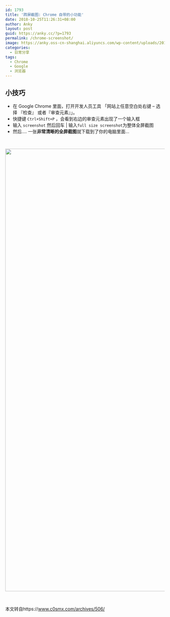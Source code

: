 ```yaml
---
id: 1793
title: '跨屏截图: Chrome 自带的小功能'
date: 2018-10-25T11:26:31+08:00
author: Anky
layout: post
guid: https://anky.cc/?p=1793
permalink: /chrome-screenshot/
image: https://anky.oss-cn-shanghai.aliyuncs.com/wp-content/uploads/2018/10/Chrome.jpg
categories:
  - 日常分享
tags:
  - Chrome
  - Google
  - 浏览器
---
```

## 小技巧

  * 在 Google Chrome 里面，打开开发人员工具 「网站上任意空白处右键 – 选择 『检查』 或者『审查元素』」。
  * 快捷键 `Ctrl+Shift+P` ，会看到右边的审查元素出现了一个输入框
  * 输入 `screenshot` 然后回车 | 输入`full size screenshot`为整体全屏截图
  * 然后…. 一张**非常清晰的全屏截图**就下载到了你的电脑里面…

&nbsp;

<img class="alignnone size-thumbnail" src="https://ws1.sinaimg.cn/large/73ed89cbly1fwkbuo0dw5j20u012ugpz.jpg" width="1080" height="1398" /> 

&nbsp;

本文转自https://www.c0smx.com/archives/506/